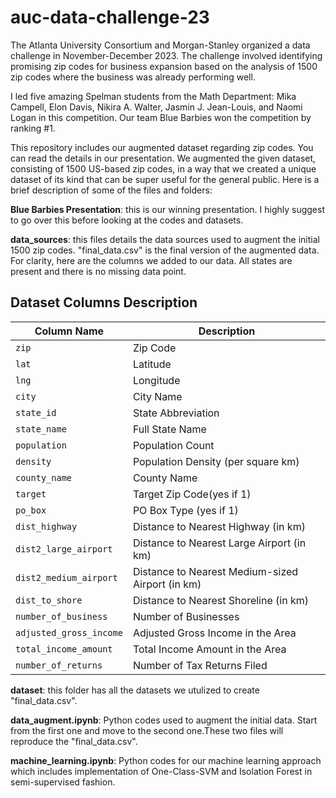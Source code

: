 # auc-data-challenge-23

The Atlanta University Consortium and Morgan-Stanley organized a data challenge in November-December 2023. The challenge involved identifying promising zip codes for business expansion based on the analysis of 1500 zip codes where the business was already performing well.

I led five amazing Spelman students from the Math Department: Mika Campell, Elon Davis, Nikira A. Walter, Jasmin J. Jean-Louis, and Naomi Logan in this competition. Our team Blue Barbies won the competition by ranking #1.

This repository includes our augmented dataset regarding zip codes. You can read the details in our presentation. We augmented the given dataset, consisting of 1500 US-based zip codes, in a way that we created a unique dataset of its kind that can be super useful for the general public. Here is a brief description of some of the files and folders:

**Blue Barbies Presentation**: this is our winning presentation. I highly suggest to go over this before looking at the codes and datasets.

**data_sources**: this files details the data sources used to augment the initial 1500 zip codes. "final_data.csv" is the final version of the augmented data.
For clarity, here are the columns we added to our data. All states are present and there is no missing data point.

## Dataset Columns Description

| Column Name              | Description                                               |
|--------------------------|-----------------------------------------------------------|
| `zip`                    | Zip Code                                                  |
| `lat`                    | Latitude                                                  |
| `lng`                    | Longitude                                                 |
| `city`                   | City Name                                                 |
| `state_id`               | State Abbreviation                                        |
| `state_name`             | Full State Name                                           |
| `population`             | Population Count                                          |
| `density`                | Population Density (per square km)                        |
| `county_name`            | County Name                                               |
| `target`                 | Target Zip Code(yes if 1)                                 |
| `po_box`                 | PO Box Type (yes if 1)                                    |
| `dist_highway`           | Distance to Nearest Highway (in km)                       |
| `dist2_large_airport`    | Distance to Nearest Large Airport (in km)                 |
| `dist2_medium_airport`   | Distance to Nearest Medium-sized Airport (in km)          |
| `dist_to_shore`          | Distance to Nearest Shoreline (in km)                     |
| `number_of_business`     | Number of Businesses                                      |
| `adjusted_gross_income`  | Adjusted Gross Income in the Area                         |
| `total_income_amount`    | Total Income Amount in the Area                           |
| `number_of_returns`      | Number of Tax Returns Filed                               |

**dataset**: this folder has all the datasets we utulized to create "final_data.csv". 

**data_augment.ipynb**: Python codes used to augment the initial data. Start from the first one and move to the second one.These two files will reproduce the "final_data.csv".

**machine_learning.ipynb**: Python codes for our machine learning approach which includes implementation of One-Class-SVM and Isolation Forest in semi-supervised fashion.
